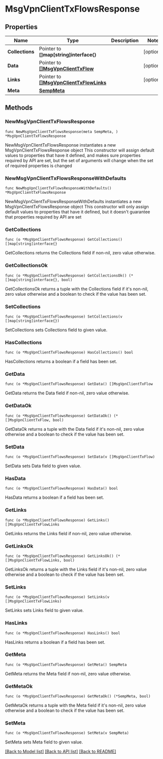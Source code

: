 # MsgVpnClientTxFlowsResponse

## Properties

Name | Type | Description | Notes
------------ | ------------- | ------------- | -------------
**Collections** | Pointer to **[]map[string]interface{}** |  | [optional] 
**Data** | Pointer to [**[]MsgVpnClientTxFlow**](MsgVpnClientTxFlow.md) |  | [optional] 
**Links** | Pointer to [**[]MsgVpnClientTxFlowLinks**](MsgVpnClientTxFlowLinks.md) |  | [optional] 
**Meta** | [**SempMeta**](SempMeta.md) |  | 

## Methods

### NewMsgVpnClientTxFlowsResponse

`func NewMsgVpnClientTxFlowsResponse(meta SempMeta, ) *MsgVpnClientTxFlowsResponse`

NewMsgVpnClientTxFlowsResponse instantiates a new MsgVpnClientTxFlowsResponse object
This constructor will assign default values to properties that have it defined,
and makes sure properties required by API are set, but the set of arguments
will change when the set of required properties is changed

### NewMsgVpnClientTxFlowsResponseWithDefaults

`func NewMsgVpnClientTxFlowsResponseWithDefaults() *MsgVpnClientTxFlowsResponse`

NewMsgVpnClientTxFlowsResponseWithDefaults instantiates a new MsgVpnClientTxFlowsResponse object
This constructor will only assign default values to properties that have it defined,
but it doesn't guarantee that properties required by API are set

### GetCollections

`func (o *MsgVpnClientTxFlowsResponse) GetCollections() []map[string]interface{}`

GetCollections returns the Collections field if non-nil, zero value otherwise.

### GetCollectionsOk

`func (o *MsgVpnClientTxFlowsResponse) GetCollectionsOk() (*[]map[string]interface{}, bool)`

GetCollectionsOk returns a tuple with the Collections field if it's non-nil, zero value otherwise
and a boolean to check if the value has been set.

### SetCollections

`func (o *MsgVpnClientTxFlowsResponse) SetCollections(v []map[string]interface{})`

SetCollections sets Collections field to given value.

### HasCollections

`func (o *MsgVpnClientTxFlowsResponse) HasCollections() bool`

HasCollections returns a boolean if a field has been set.

### GetData

`func (o *MsgVpnClientTxFlowsResponse) GetData() []MsgVpnClientTxFlow`

GetData returns the Data field if non-nil, zero value otherwise.

### GetDataOk

`func (o *MsgVpnClientTxFlowsResponse) GetDataOk() (*[]MsgVpnClientTxFlow, bool)`

GetDataOk returns a tuple with the Data field if it's non-nil, zero value otherwise
and a boolean to check if the value has been set.

### SetData

`func (o *MsgVpnClientTxFlowsResponse) SetData(v []MsgVpnClientTxFlow)`

SetData sets Data field to given value.

### HasData

`func (o *MsgVpnClientTxFlowsResponse) HasData() bool`

HasData returns a boolean if a field has been set.

### GetLinks

`func (o *MsgVpnClientTxFlowsResponse) GetLinks() []MsgVpnClientTxFlowLinks`

GetLinks returns the Links field if non-nil, zero value otherwise.

### GetLinksOk

`func (o *MsgVpnClientTxFlowsResponse) GetLinksOk() (*[]MsgVpnClientTxFlowLinks, bool)`

GetLinksOk returns a tuple with the Links field if it's non-nil, zero value otherwise
and a boolean to check if the value has been set.

### SetLinks

`func (o *MsgVpnClientTxFlowsResponse) SetLinks(v []MsgVpnClientTxFlowLinks)`

SetLinks sets Links field to given value.

### HasLinks

`func (o *MsgVpnClientTxFlowsResponse) HasLinks() bool`

HasLinks returns a boolean if a field has been set.

### GetMeta

`func (o *MsgVpnClientTxFlowsResponse) GetMeta() SempMeta`

GetMeta returns the Meta field if non-nil, zero value otherwise.

### GetMetaOk

`func (o *MsgVpnClientTxFlowsResponse) GetMetaOk() (*SempMeta, bool)`

GetMetaOk returns a tuple with the Meta field if it's non-nil, zero value otherwise
and a boolean to check if the value has been set.

### SetMeta

`func (o *MsgVpnClientTxFlowsResponse) SetMeta(v SempMeta)`

SetMeta sets Meta field to given value.



[[Back to Model list]](../README.md#documentation-for-models) [[Back to API list]](../README.md#documentation-for-api-endpoints) [[Back to README]](../README.md)


